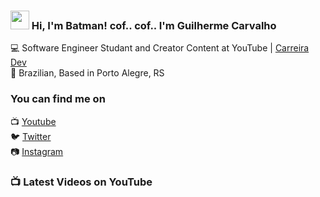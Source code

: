 ### <img src="https://media.giphy.com/media/IFF75I1kWIfEk/giphy.gif" width="30px"> Hi, I'm Batman! cof.. cof.. I'm Guilherme Carvalho

💻 Software Engineer Studant and Creator Content at YouTube | [Carreira Dev](https://www.youtube.com/channel/UCFKcExSRBeEFMBxSJHzGwFw) <br>
🏡 Brazilian, Based in Porto Alegre, RS

### You can find me on

📺 [Youtube](https://www.youtube.com/channel/UCFKcExSRBeEFMBxSJHzGwFw) <br>
🐦 [Twitter](https://twitter.com/carreiradev_) <br>
📷 [Instagram](https://instagram.com/carreiradev_) <br>
<!-- ⚛️ [My site](https://carreiradev.com) <br>  -->


### 📺 Latest Videos on YouTube

<!-- YOUTUBE:START -->
<!-- YOUTUBE:END -->
